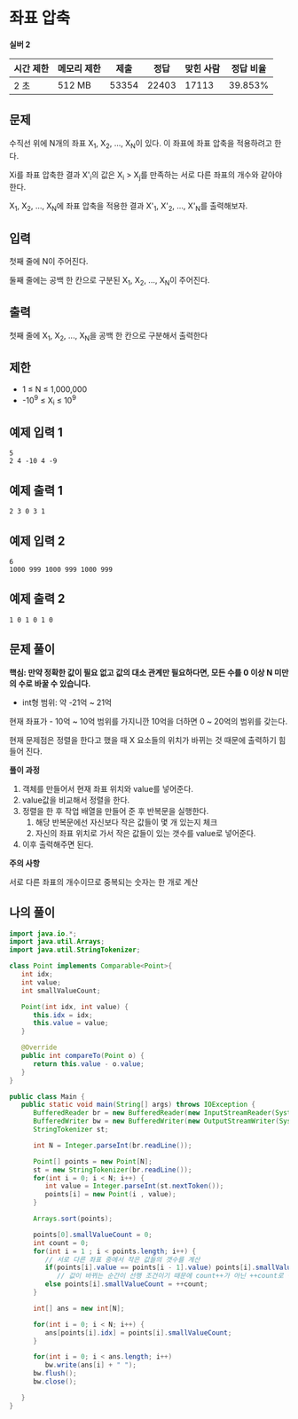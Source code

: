 # 좌표 압축

**실버 2**

|시간 제한|	메모리 제한|	제출	|정답|	맞힌 사람|	정답 비율|
|---|---|---|---|---|---|
|2 초|	512 MB	|53354	|22403|	17113|	39.853%|

## 문제

수직선 위에 N개의 좌표 X<sub>1</sub>, X<sub>2</sub>, ..., X<sub>N</sub>이 있다. 이 좌표에 좌표 압축을 적용하려고 한다.

Xi를 좌표 압축한 결과 X'<sub>i</sub>의 값은 X<sub>i</sub> > X<sub>j</sub>를 만족하는 서로 다른 좌표의 개수와 같아야 한다.

X<sub>1</sub>, X<sub>2</sub>, ..., X<sub>N</sub>에 좌표 압축을 적용한 결과 X'<sub>1</sub>, X'<sub>2</sub>, ..., X'<sub>N</sub>를 출력해보자.

## 입력

첫째 줄에 N이 주어진다.

둘째 줄에는 공백 한 칸으로 구분된 X<sub>1</sub>, X<sub>2</sub>, ..., X<sub>N</sub>이 주어진다.

## 출력

첫째 줄에 X<sub>1</sub>, X<sub>2</sub>, ..., X<sub>N</sub>을 공백 한 칸으로 구분해서 출력한다

## 제한 

- 1 ≤ N ≤ 1,000,000
- -10<sup>9</sup> ≤ X<sub>i</sub> ≤ 10<sup>9</sup>

## 예제 입력 1

```
5
2 4 -10 4 -9
```

## 예제 출력 1

```
2 3 0 3 1
```

## 예제 입력 2

```
6
1000 999 1000 999 1000 999
```

## 예제 출력 2

```
1 0 1 0 1 0
```

## 문제 풀이 

**핵심: 만약 정확한 값이 필요 없고 값의 대소 관계만 필요하다면, 모든 수를 0 이상 N 미만의 수로 바꿀 수 있습니다.**

- int형 범위: 약 -21억 ~ 21억

현재 좌표가 - 10억 ~ 10억 범위를 가지니깐 10억을 더하면 0 ~ 20억의 범위를 갖는다.

현재 문제점은 정렬을 한다고 했을 때 X 요소들의 위치가 바뀌는 것 때문에 출력하기 힘들어 진다.

**풀이 과정**

1. 객체를 만들어서 현재 좌표 위치와 value를 넣어준다. 
2. value값을 비교해서 정렬을 한다.
3. 정렬을 한 후 작업 배열을 만들어 준 후 반복문을 실행한다.
   1. 해당 반복문에선 자신보다 작은 값들이 몇 개 있는지 체크
   2. 자신의 좌표 위치로 가서 작은 값들이 있는 갯수를 value로 넣어준다.
4. 이후 출력해주면 된다.

**주의 사항**

서로 다른 좌표의 개수이므로 중복되는 숫자는 한 개로 계산

## 나의 풀이

```java
import java.io.*;
import java.util.Arrays;
import java.util.StringTokenizer;

class Point implements Comparable<Point>{
   int idx;
   int value;
   int smallValueCount;

   Point(int idx, int value) {
      this.idx = idx;
      this.value = value;
   }

   @Override
   public int compareTo(Point o) {
      return this.value - o.value;
   }
}

public class Main {
   public static void main(String[] args) throws IOException {
      BufferedReader br = new BufferedReader(new InputStreamReader(System.in));
      BufferedWriter bw = new BufferedWriter(new OutputStreamWriter(System.out));
      StringTokenizer st;

      int N = Integer.parseInt(br.readLine());

      Point[] points = new Point[N];
      st = new StringTokenizer(br.readLine());
      for(int i = 0; i < N; i++) {
         int value = Integer.parseInt(st.nextToken());
         points[i] = new Point(i , value);
      }

      Arrays.sort(points);

      points[0].smallValueCount = 0;
      int count = 0;
      for(int i = 1 ; i < points.length; i++) {
         // 서로 다른 좌표 중에서 작은 값들의 갯수를 계산
         if(points[i].value == points[i - 1].value) points[i].smallValueCount = count;
            // 값이 바뀌는 순간이 선행 조건이기 때문에 count++가 아닌 ++count로 설정
         else points[i].smallValueCount = ++count;
      }

      int[] ans = new int[N];

      for(int i = 0; i < N; i++) {
         ans[points[i].idx] = points[i].smallValueCount;
      }

      for(int i = 0; i < ans.length; i++)
         bw.write(ans[i] + " ");
      bw.flush();
      bw.close();

   }
}
```